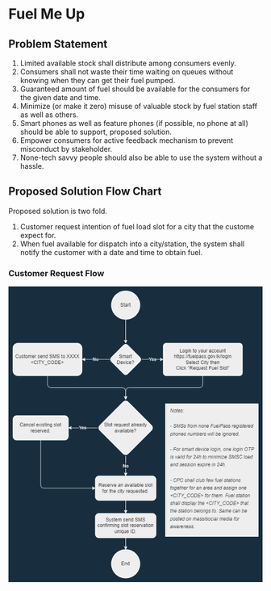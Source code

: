 # Fuel Me Up

## Problem Statement

1. Limited available stock shall distribute among consumers evenly.
2. Consumers shall not waste their time waiting on queues without knowing when they can get their fuel pumped.
3. Guaranteed amount of fuel should be available for the consumers for the given date and time.
3. Minimize (or make it zero) misuse of valuable stock by fuel station staff as well as others.
4. Smart phones as well as feature phones (if possible, no phone at all) should be able to support, proposed solution.
5. Empower consumers for active feedback mechanism to prevent misconduct by stakeholder.
6. None-tech savvy people should also be able to use the system without a hassle.

## Proposed Solution Flow Chart

Proposed solution is two fold.

1. Customer request intention of fuel load slot for a city that the custome expect for.
2. When fuel available for dispatch into a city/station, the system shall notify the customer with a date and time to obtain fuel.

### Customer Request Flow
![alt text](https://github.com/fuelforallofus/fuelmeup/blob/p1_dev/request_fuel_load_slot.drawio.png)
